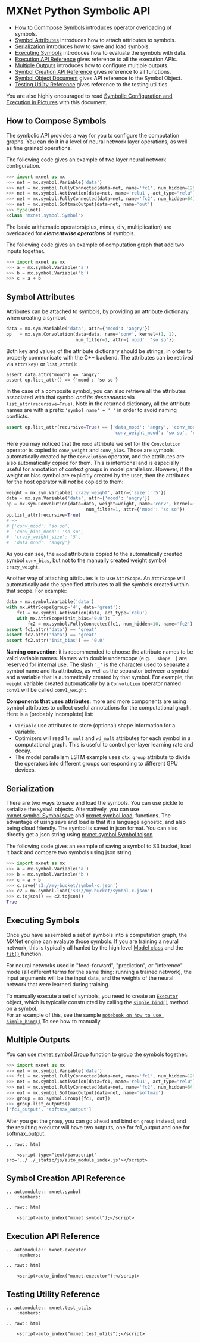 # MXNet Python Symbolic API
* [How to Commpose Symbols](#overloaded-operators) introduces operator overloading of symbols.
* [Symbol Attributes](#symbol-attributes) introduces how to attach attributes to symbols.
* [Serialization](#serialization) introduces how to save and load symbols.
* [Executing Symbols](#executing-symbols) introduces how to evaluate the symbols with data.
* [Execution API Reference](#execution-api-reference) gives reference to all the execution APIs.
* [Multiple Outputs](#multiple-outputs) introduces how to configure multiple outputs.
* [Symbol Creation API Reference](#symbol-creationapi-reference) gives reference to all functions.
* [Symbol Object Document](#mxnet.symbol.Symbol) gives API reference to the Symbol Object.
* [Testing Utility Reference](#testing-utility-reference) gives reference to the testing utilities.

You are also highly encouraged to read [Symbolic Configuration and Execution in Pictures](symbol_in_pictures.md)
with this document.

How to Compose Symbols
----------------------
The symbolic API provides a way for you to configure the computation graphs.
You can do it in a level of neural network layer operations, as well as fine
grained operations.

The following code gives an example of two layer neural network configuration.
```python
>>> import mxnet as mx
>>> net = mx.symbol.Variable('data')
>>> net = mx.symbol.FullyConnected(data=net, name='fc1', num_hidden=128)
>>> net = mx.symbol.Activation(data=net, name='relu1', act_type="relu")
>>> net = mx.symbol.FullyConnected(data=net, name='fc2', num_hidden=64)
>>> net = mx.symbol.SoftmaxOutput(data=net, name='out')
>>> type(net)
<class 'mxnet.symbol.Symbol'>
```

The basic arithematic operators(plus, minus, div, multiplication) are overloaded for
***elementwise operations*** of symbols.

The following code gives an example of computation graph that add two inputs together.
```python
>>> import mxnet as mx
>>> a = mx.symbol.Variable('a')
>>> b = mx.symbol.Variable('b')
>>> c = a + b
````

Symbol Attributes
-----------------
Attributes can be attached to symbols, by providing an attribute dictionary when creating a symbol.
```python
data = mx.sym.Variable('data', attr={'mood': 'angry'})
op   = mx.sym.Convolution(data=data, name='conv', kernel=(1, 1),
                          num_filter=1, attr={'mood': 'so so'})
```
Both key and values of the attribute dictionary should be strings, in order to properly communicate with the C++ backend. The attributes can be retrived via `attr(key)` or `list_attr()`:
```
assert data.attr('mood') == 'angry'
assert op.list_attr() == {'mood': 'so so'}
```
In the case of a composite symbol, you can also retrieve all the attributes associated with that symbol *and its descendents* via `list_attr(recursive=True)`. Note in the returned dictionary, all the attribute names are with a prefix `'symbol_name' + '_'` in order to avoid naming conflicts.
```python
assert op.list_attr(recursive=True) == {'data_mood': 'angry', 'conv_mood': 'so so',
                                        'conv_weight_mood': 'so so', 'conv_bias_mood': 'so so'}
```
Here you may noticed that the `mood` attribute we set for the ```Convolution``` operator is copied to `conv_weight` and `conv_bias`. Those are symbols automatically created by the ```Convolution``` operator, and the attributes are also automatically copied for them. This is intentional and is especially useful for annotation of context groups in model parallelism. However, if the weight or bias symbol are explicitly created by the user, then the attributes for the host operator will *not* be copied to them:
```python
weight = mx.sym.Variable('crazy_weight', attr={'size': '5'})
data = mx.sym.Variable('data', attr={'mood': 'angry'})
op = mx.sym.Convolution(data=data, weight=weight, name='conv', kernel=(1, 1),
                              num_filter=1, attr={'mood': 'so so'})
op.list_attr(recursive=True)
# =>
# {'conv_mood': 'so so',
#  'conv_bias_mood': 'so so',
#  'crazy_weight_size': '5',
#  'data_mood': 'angry'}
```
As you can see, the `mood` attribute is copied to the automatically created symbol `conv_bias`, but not to the manually created weight symbol `crazy_weight`.

Another way of attaching attributes is to use ```AttrScope```. An ```AttrScope``` will automatically add the specified attributes to all the symbols created within that scope. For example:
```python
data = mx.symbol.Variable('data')
with mx.AttrScope(group='4', data='great'):
    fc1 = mx.symbol.Activation(data, act_type='relu')
    with mx.AttrScope(init_bias='0.0'):
        fc2 = mx.symbol.FullyConnected(fc1, num_hidden=10, name='fc2')
assert fc1.attr('data') == 'great'
assert fc2.attr('data') == 'great'
assert fc2.attr('init_bias') == '0.0'
```

**Naming convention**: it is recommended to choose the attribute names to be valid variable names. Names with double underscope (e.g. `__shape__`) are reserved for internal use. The slash `'_'` is the character used to separate a symbol name and its attributes, as well as the separator between a symbol and a variable that is automatically created by that symbol. For example, the `weight` variable created automatically by a ```Convolution``` operator named `conv1` will be called `conv1_weight`.

**Components that uses attributes**: more and more components are using symbol attributes to collect useful annotations for the computational graph. Here is a (probably incomplete) list:

- ```Variable``` use attributes to store (optional) shape information for a variable.
- Optimizers will read `lr_mult` and `wd_mult` attributes for each symbol in a computational graph. This is useful to control per-layer learning rate and decay.
- The model parallelism LSTM example uses `ctx_group` attribute to divide the operators into different groups corresponding to different GPU devices.

Serialization
-------------
There are two ways to save and load the symbols. You can use pickle to serialize the ```Symbol``` objects.
Alternatively, you can use [mxnet.symbol.Symbol.save](#mxnet.symbol.Symbol.save) and [mxnet.symbol.load](#mxnet.symbol.load), functions.
The advantage of using save and load is that it is language agnostic, and also being cloud friendly.
The symbol is saved in json format. You can also directly get a json string using [mxnet.symbol.Symbol.tojson](#mxnet.symbol.Symbol.tojson)

The following code gives an example of saving a symbol to S3 bucket, load it back and compare two symbols using json string.
```python
>>> import mxnet as mx
>>> a = mx.symbol.Variable('a')
>>> b = mx.symbol.Variable('b')
>>> c = a + b
>>> c.save('s3://my-bucket/symbol-c.json')
>>> c2 = mx.symbol.load('s3://my-bucket/symbol-c.json')
>>> c.tojson() == c2.tojson()
True
```

Executing Symbols
-----------------
Once you have assembled a set of symbols into a computation graph, the MXNet engine can evalaute those symbols. 
If you are training a neural network, this is typically
all hanled by the high level [Model class](model.md) and the [`fit()`](model.html#mxnet.model.FeedForward.fit) function.

For neural networks used in "feed-forward", "prediction", or "inference" mode (all different terms for the same
thing: running a trained network), the input arguments will be the 
input data, and the weights of the neural network that were learned during training.  

To manually execute a set of symbols, you need to create an [`Executor`](#mxnet.executor.Executor) object, 
which is typically constructed by calling the [`simple_bind()`](#mxnet.symbol.Symbol.simple_bind) method on a symbol.  
For an example of this, see the sample 
[`notebook on how to use simple_bind()`](https://github.com/dmlc/mxnet/blob/master/example/notebooks/simple_bind.ipynb)
To see how to manually 


Multiple Outputs
---------------
You can use [mxnet.symbol.Group](#mxnet.symbol.Group) function to group the symbols together.

```python
>>> import mxnet as mx
>>> net = mx.symbol.Variable('data')
>>> fc1 = mx.symbol.FullyConnected(data=net, name='fc1', num_hidden=128)
>>> net = mx.symbol.Activation(data=fc1, name='relu1', act_type="relu")
>>> net = mx.symbol.FullyConnected(data=net, name='fc2', num_hidden=64)
>>> out = mx.symbol.SoftmaxOutput(data=net, name='softmax')
>>> group = mx.symbol.Group([fc1, out])
>>> group.list_outputs()
['fc1_output', 'softmax_output']
```

After you get the ```group```, you can go ahead and bind on ```group``` instead,
and the resulting executor will have two outputs, one for fc1_output and one for softmax_output.

```eval_rst
.. raw:: html

    <script type="text/javascript" src='../../_static/js/auto_module_index.js'></script>
```

Symbol Creation API Reference
-----------------------------

```eval_rst
.. automodule:: mxnet.symbol
    :members:

.. raw:: html

    <script>auto_index("mxnet.symbol");</script>
```


Execution API Reference
-----------------------

```eval_rst
.. automodule:: mxnet.executor
    :members:

.. raw:: html

    <script>auto_index("mxnet.executor");</script>
```


Testing Utility Reference
-------------------------

```eval_rst
.. automodule:: mxnet.test_utils
    :members:

.. raw:: html

    <script>auto_index("mxnet.test_utils");</script>
```
